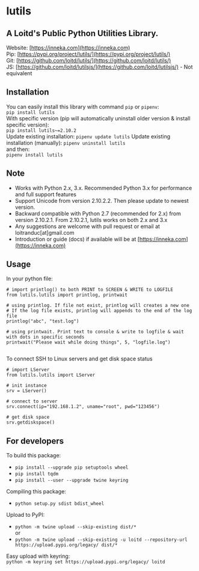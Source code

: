# lutils
## A Loitd's Public Python Utilities Library. 
Website: [https://inneka.com](https://inneka.com)  
Pip: [https://pypi.org/project/lutils/](https://pypi.org/project/lutils/)  
Git: [https://github.com/loitd/lutils/](https://github.com/loitd/lutils/)  
JS: [https://github.com/loitd/lutilsjs/](https://github.com/loitd/lutilsjs/) - Not equivalent  
## Installation
You can easily install this library with command `pip` or `pipenv`:  
`pip install lutils`  
With specific version (pip will automatically uninstall older version & install specific version):  
`pip install lutils~=2.10.2`  
Update existing installation:
`pipenv update lutils`
Update existing installation (manually):
`pipenv uninstall lutils`  
and then:  
`pipenv install lutils`  
## Note
- Works with Python 2.x, 3.x. Recommended Python 3.x for performance and full support features
- Support Unicode from version 2.10.2.2. Then please update to newest version.
- Backward compatible with Python 2.7 (recommended for 2.x) from version 2.10.2.1. From 2.10.2.1, lutils works on both 2.x and 3.x
- Any suggestions are welcome with pull request or email at loitranduc[at]gmail.com
- Introduction or guide (docs) if available will be at [https://inneka.com](https://inneka.com)  
## Usage
In your python file:  
~~~
# import printlog() to both PRINT to SCREEN & WRITE to LOGFILE
from lutils.lutils import printlog, printwait

# using printlog. If file not exist, printlog will creates a new one
# If the log file exists, printlog will appends to the end of the log file
printlog("abc", "test.log")

# using printwait. Print text to console & write to logfile & wait with dots in specific seconds
printwait("Please wait while doing things", 5, "logfile.log")


~~~
To connect SSH to Linux servers and get disk space status
~~~
# import LServer
from lutils.lutils import LServer

# init instance
srv = LServer()

# connect to server
srv.connect(ip="192.168.1.2", uname="root", pwd="123456")

# get disk space
srv.getdiskspace()
~~~
## For developers
To build this package:  
* `pip install --upgrade pip setuptools wheel`
* `pip install tqdm`
* `pip install --user --upgrade twine keyring`  

Compiling this package:  
* `python setup.py sdist bdist_wheel`  

Upload to PyPI:  
* `python -m twine upload --skip-existing dist/*`  
or
* `python -m twine upload --skip-existing -u loitd --repository-url https://upload.pypi.org/legacy/ dist/*`  

Easy upload with keyring:  
`python -m keyring set https://upload.pypi.org/legacy/ loitd`